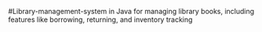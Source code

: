 #Library-management-system in Java for managing library books, including features like borrowing, returning, and inventory tracking
